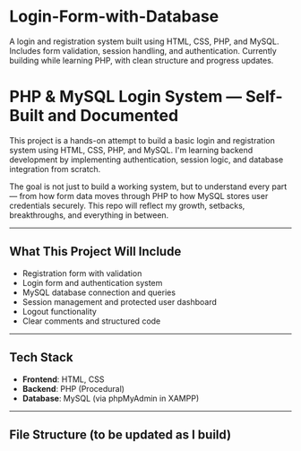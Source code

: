 # Login-Form-with-Database
A login and registration system built using HTML, CSS, PHP, and MySQL. Includes form validation, session handling, and authentication. Currently building while learning PHP, with clean structure and progress updates.
# PHP & MySQL Login System — Self-Built and Documented

This project is a hands-on attempt to build a basic login and registration system using HTML, CSS, PHP, and MySQL. I'm learning backend development by implementing authentication, session logic, and database integration from scratch.

The goal is not just to build a working system, but to understand every part — from how form data moves through PHP to how MySQL stores user credentials securely. This repo will reflect my growth, setbacks, breakthroughs, and everything in between.

---

##  What This Project Will Include
- Registration form with validation
- Login form and authentication system
- MySQL database connection and queries
- Session management and protected user dashboard
- Logout functionality
- Clear comments and structured code

---

##  Tech Stack
- **Frontend**: HTML, CSS  
- **Backend**: PHP (Procedural)  
- **Database**: MySQL (via phpMyAdmin in XAMPP)

---

##  File Structure (to be updated as I build)
